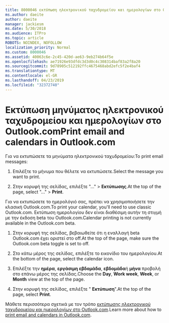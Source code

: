 ```yaml
---
title: 8000046 εκτύπωση ηλεκτρονικού ταχυδρομείου και ημερολογίων στο Outlook.com
ms.author: daeite
author: daeite
manager: jackiesm
ms.date: 5/30/2018
ms.audience: ITPro
ms.topic: article
ROBOTS: NOINDEX, NOFOLLOW
localization_priority: Normal
ms.custom: 8000046
ms.assetid: 40063c6e-2c45-420d-ae63-9eb274b64f5e
ms.openlocfilehash: ae71926e93dfdc3d3d0c4c308314baf83a2f8a20
ms.sourcegitcommit: 9d78905c512192ffc4675468abd2efc5f2e4baf4
ms.translationtype: MT
ms.contentlocale: el-GR
ms.lasthandoff: 04/23/2019
ms.locfileid: "32372740"
---
```

# <a name="print-email-and-calendars-in-outlookcom"></a><span data-ttu-id="7360e-102">Εκτύπωση μηνύματος ηλεκτρονικού ταχυδρομείου και ημερολογίων στο Outlook.com</span><span class="sxs-lookup"><span data-stu-id="7360e-102">Print email and calendars in Outlook.com</span></span>

<span data-ttu-id="7360e-103">Για να εκτυπώσετε τα μηνύματα ηλεκτρονικού ταχυδρομείου:</span><span class="sxs-lookup"><span data-stu-id="7360e-103">To print email messages:</span></span>
  
1. <span data-ttu-id="7360e-104">Επιλέξτε το μήνυμα που θέλετε να εκτυπώσετε.</span><span class="sxs-lookup"><span data-stu-id="7360e-104">Select the message you want to print.</span></span>
    
2. <span data-ttu-id="7360e-105">Στην κορυφή της σελίδας, επιλέξτε "..." \> **Εκτύπωσης**.</span><span class="sxs-lookup"><span data-stu-id="7360e-105">At the top of the page, select "..." \> **Print**.</span></span> 
    
<span data-ttu-id="7360e-106">Για να εκτυπώσετε το ημερολόγιό σας, πρέπει να χρησιμοποιήσετε την κλασική Outlook.com.</span><span class="sxs-lookup"><span data-stu-id="7360e-106">To print your calendar, you'll need to use classic Outlook.com.</span></span> <span data-ttu-id="7360e-107">Εκτύπωση ημερολογίου δεν είναι διαθέσιμη αυτήν τη στιγμή με την έκδοση beta του Outlook.com.</span><span class="sxs-lookup"><span data-stu-id="7360e-107">Calendar printing is not currently available in the Outlook.com beta.</span></span>
  
1. <span data-ttu-id="7360e-108">Στην κορυφή της σελίδας, βεβαιωθείτε ότι η εναλλαγή beta Outlook.com έχει οριστεί στο off.</span><span class="sxs-lookup"><span data-stu-id="7360e-108">At the top of the page, make sure the Outlook.com beta toggle is set to off.</span></span>
    
2. <span data-ttu-id="7360e-109">Στο κάτω μέρος της σελίδας, επιλέξτε το εικονίδιο του ημερολογίου.</span><span class="sxs-lookup"><span data-stu-id="7360e-109">At the bottom of the page, select the calendar icon.</span></span>
    
3. <span data-ttu-id="7360e-110">Επιλέξτε την **ημέρα**, **εργάσιμη εβδομάδα**, **εβδομάδα**ή **μήνα** προβολή στο επάνω μέρος της σελίδας.</span><span class="sxs-lookup"><span data-stu-id="7360e-110">Choose the **Day**, **Work week**, **Week**, or **Month** view at the top of the page.</span></span> 
    
4. <span data-ttu-id="7360e-111">Στην κορυφή της σελίδας, επιλέξτε " **Εκτύπωση**".</span><span class="sxs-lookup"><span data-stu-id="7360e-111">At the top of the page, select **Print**.</span></span> 
    
<span data-ttu-id="7360e-112">Μάθετε περισσότερα σχετικά με τον τρόπο [εκτύπωσης ηλεκτρονικού ταχυδρομείου και ημερολογίων στο Outlook.com](https://go.microsoft.com/fwlink/p/?linkid=2001208&amp;clcid=0x409).</span><span class="sxs-lookup"><span data-stu-id="7360e-112">Learn more about how to [print email and calendars in Outlook.com](https://go.microsoft.com/fwlink/p/?linkid=2001208&amp;clcid=0x409).</span></span>
  

